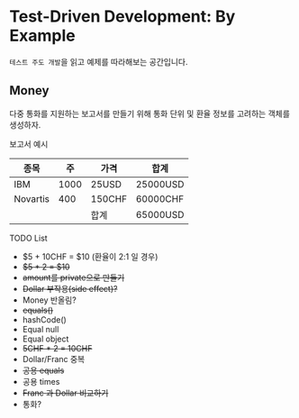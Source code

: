 # Test-Driven Development: By Example

`테스트 주도 개발`을 읽고 예제를 따라해보는 공간입니다.

## Money

다중 통화를 지원하는 보고서를 만들기 위해 통화 단위 및 환율 정보를 고려하는 객체를 생성하자.

보고서 예시

| 종목 | 주 | 가격 | 합계 |
|--|--|--|--|
| IBM | 1000 | 25USD | 25000USD |
| Novartis | 400 | 150CHF | 60000CHF |
|  |  | 합계 | 65000USD |

TODO List
- $5 + 10CHF = $10 (환율이 2:1 일 경우)
- ~~$5 * 2 = $10~~
- ~~amount를 private으로 만들기~~
- ~~Dollar 부작용(side effect)?~~
- Money 반올림?
- ~~equals()~~
- hashCode()
- Equal null
- Equal object
- ~~5CHF * 2 = 10CHF~~
- Dollar/Franc 중복
- ~~공용 equals~~
- 공용 times
- ~~Franc 과 Dollar 비교하기~~
- 통화?